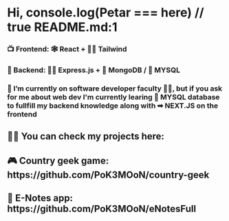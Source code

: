 <h1>Hi, console.log(Petar === here) // true README.md:1</h1>
<h3>📺 Frontend: 🕸 React + 🏄‍♀️ Tailwind </h3>
<h3>💾 Backend: 🏃‍♂️ Express.js + 🍃 MongoDB / 🐬 MYSQL</h3>


<h3>🌱 I’m currently on software developer faculty 👨‍💻, but if you ask for me about web dev I'm currently learing 🐬 MYSQL database to fullfill my backend knowledge along with ➡ NEXT.JS on the frontend</h2>
<h2>👨‍💻 You can check my projects here:</h2>

<h2>🎮 Country geek game: https://github.com/PoK3MOoN/country-geek</h2>
<h2>💾 E-Notes app: https://github.com/PoK3MOoN/eNotesFull</h2>




<!--

Here are some ideas to get you started:

- 🔭 I’m currently working on ...
- 🌱 I’m currently learning ...
- 👯 I’m looking to collaborate on ...
- 🤔 I’m looking for help with ...
- 💬 Ask me about ...
- 📫 How to reach me: ...
- 😄 Pronouns: ...
- ⚡ Fun fact: ...
-->
